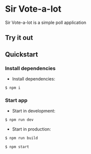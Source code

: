 
# Sir Vote-a-lot

Sir Vote-a-lot is a simple poll application

## Try it out


## Quickstart

### Install dependencies

- Install dependencies:

```bash
$ npm i
```

### Start app

- Start in development:

```bash
$ npm run dev
```

- Start in production:

```bash
$ npm run build
```

```bash
$ npm start
```